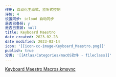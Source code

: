 ```yaml
---
作用: 自动化主动式，监听式控制
评价: 4
设置同步: icloud 自动同步
是否已备份: y
是否已重装: null
title: Keyboard Maestro
date created: 2023-02-28
date modified: 2023-03-14
icon: '[[icon-cc-image-Keyboard_Maestro.png]]'
publish: true
分类: '[[Atlas/Categories/macOS软件 - fileclass]]'
---
```


[Keyboard Maestro Macros.kmsync](https://drive.google.com/open?id=1-r3o2LSws9LDivT5cWcQ6poKF8fFM5iJ)